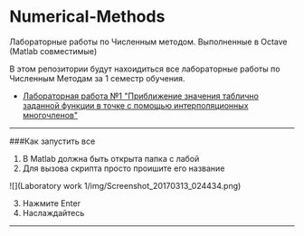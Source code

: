 # Numerical-Methods
Лабораторные работы по Численным методом. Выполненные в Octave (Matlab совместимые)

В этом репозитории будут нахоидиться все лабораторные работы по Численным Методам за 1 семестр обучения.

* [Лабораторная работа №1 "Приближение значения таблично заданной функции в точке с помощью интерполяционных многочленов"](https://github.com/mr8bit/Numerical-Methods/tree/master/Laboratory%20work%201)


***
###Как запустить все

1. В Matlab должна быть открыта папка с лабой
2. Для вызова скрипта просто проишите его название

![](Laboratory work 1/img/Screenshot_20170313_024434.png) 

3. Нажмите Enter
4. Наслаждайтесь 
***
